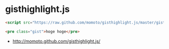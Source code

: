 gisthighlight.js
================

```html
<script src="https://raw.github.com/momoto/gisthighlight.js/master/gisthighlight.js"></script>
```

```html
<pre class="gist">hoge hoge</pre>
```

- http://momoto.github.com/gisthighlight.js/